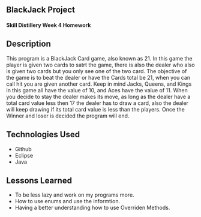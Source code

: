 ## BlackJack Project

#### Skill Distillery Week 4 Homework

## Description

This program is a BlackJack Card game, also known as 21. In this game the player is given two cards to satrt the game, there is also the dealer who also is given two cards but you only see one of the two card. The objective of the game is to beat the dealer or have the Cards total be 21, when you can call hit you are given another card. Keep in mind Jacks, Queens, and Kings in this game all have the value of 10, and Aces have the value of 11. When you decide to stay the dealer makes its move, as long as the dealer have a total card value less then 17 the dealer has to draw a card, also the dealer will keep drawing if its total card value is less than the players. Once the Winner and loser is decided the program will end.

## Technologies Used
 * Github
 * Eclipse
 * Java
 
## Lessons Learned
* To be less lazy and work on my programs more.
* How to use enums and use the informtion.
* Having a better understanding how to use Overriden Methods.
